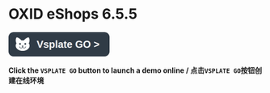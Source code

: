 # OXID eShops 6.5.5

<a href="https://www.vsplate.com/?docker-compose=https://github.com/vsplate/dcenvs/tree/master/oxideshop_ce/6.5.5/dc"><img alt="VSPLATE GO" src="https://raw.githubusercontent.com/vsplate/images/master/vsgo_btn.png" width="200px"></a>

**Click the `VSPLATE GO` button to launch a demo online / 点击`VSPLATE GO`按钮创建在线环境**
